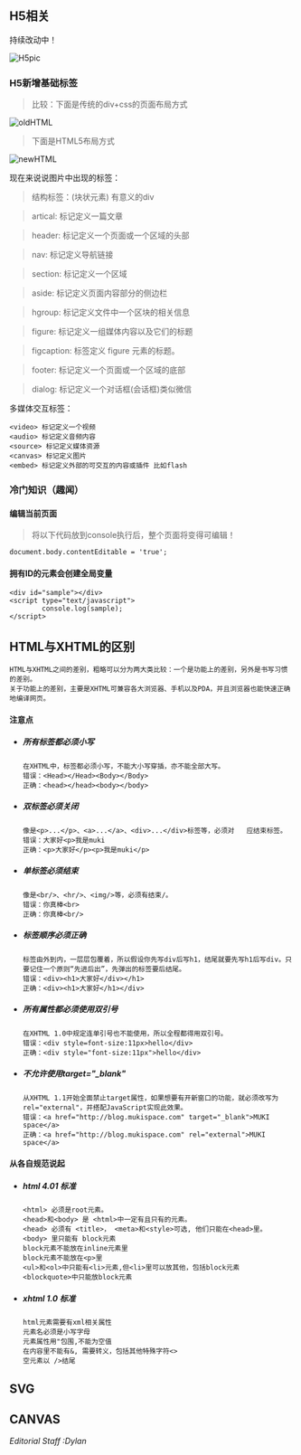 ## H5相关

<p class="tip">
 	持续改动中！
</p>

![H5pic](https://raw.githubusercontent.com/Dylan-WY/DawnGruel/master/docs/images/H5background.jpeg)

### H5新增基础标签
>比较：下面是传统的div+css的页面布局方式

![oldHTML](https://raw.githubusercontent.com/Dylan-WY/DawnGruel/master/docs/images/oldHTML.png)
  
>下面是HTML5布局方式

![newHTML](https://raw.githubusercontent.com/Dylan-WY/DawnGruel/master/docs/images/newHTML.png)  

现在来说说图片中出现的标签：   

>结构标签：(块状元素) 有意义的div  

>artical: 标记定义一篇文章  

>header: 标记定义一个页面或一个区域的头部  

>nav: 标记定义导航链接  

>section: 标记定义一个区域  

>aside: 标记定义页面内容部分的侧边栏  

>hgroup: 标记定义文件中一个区块的相关信息  

>figure: 标记定义一组媒体内容以及它们的标题  

>figcaption: 标签定义 figure 元素的标题。  

>footer: 标记定义一个页面或一个区域的底部  

>dialog: 标记定义一个对话框(会话框)类似微信  

多媒体交互标签：
```
<video> 标记定义一个视频
<audio> 标记定义音频内容
<source> 标记定义媒体资源
<canvas> 标记定义图片
<embed> 标记定义外部的可交互的内容或插件 比如flash
```

### 冷门知识（趣闻）

#### 编辑当前页面

>将以下代码放到console执行后，整个页面将变得可编辑！

```
document.body.contentEditable = 'true';
```

#### 拥有ID的元素会创建全局变量

```
<div id="sample"></div>
<script type="text/javascript">
        console.log(sample);
</script>
```


## HTML与XHTML的区别

```
HTML与XHTML之间的差别，粗略可以分为两大类比较：一个是功能上的差别，另外是书写习惯的差别。  
关于功能上的差别，主要是XHTML可兼容各大浏览器、手机以及PDA，并且浏览器也能快速正确地编译网页。
```
#### 注意点
+ ##### 所有标签都必须小写  

	```
	在XHTML中，标签都必须小写，不能大小写穿插，亦不能全部大写。
	错误：<Head></Head><Body></Body>
	正确：<head></head><body></body>
	```
+ ##### 双标签必须关闭

	```
	像是<p>...</p>、<a>...</a>、<div>...</div>标签等，必须对	应结束标签。
	错误：大家好<p>我是muki
	正确：<p>大家好</p><p>我是muki</p>
	```
+ ##### 单标签必须结束

	```
	像是<br/>、<hr/>、<img/>等，必须有结束/。
	错误：你真棒<br>
	正确：你真棒<br/>
	```
+ ##### 标签顺序必须正确

	```
	标签由外到内，一层层包覆着，所以假设你先写div后写h1，结尾就要先写h1后写div。只要记住一个原则“先进后出”，先弹出的标签要后结尾。
	错误：<div><h1>大家好</div></h1>
	正确：<div><h1>大家好</h1></div>
	```
+ ##### 所有属性都必须使用双引号

	```
	在XHTML 1.0中规定连单引号也不能使用，所以全程都得用双引号。
	错误：<div style=font-size:11px>hello</div>
	正确：<div style="font-size:11px">hello</div>
	```
+ ##### 不允许使用target="_blank"

	```
	从XHTML 1.1开始全面禁止target属性，如果想要有开新窗口的功能，就必须改写为rel="external"，并搭配JavaScript实现此效果。
	错误：<a href="http://blog.mukispace.com" target="_blank">MUKI space</a>
	正确：<a href="http://blog.mukispace.com" rel="external">MUKI space</a>
	```

#### 从各自规范说起

+ ##### html 4.01 标准

	```
	<html> 必须是root元素。   
	<head>和<body> 是 <html>中一定有且只有的元素。   
	<head> 必须有 <title>， <meta>和<style>可选, 他们只能在<head>里。   
	<body> 里只能有 block元素   
	block元素不能放在inline元素里   
	block元素不能放在<p>里   
	<ul>和<ol>中只能有<li>元素,但<li>里可以放其他，包括block元素   
	<blockquote>中只能放block元素
	```
+ ##### xhtml 1.0 标准

	```
	html元素需要有xml相关属性  
	元素名必须是小写字母  
	元素属性用"包围,不能为空值  
	在内容里不能有&, 需要转义，包括其他特殊字符<>  
	空元素以 />结尾  
	```
	
## SVG
	
## CANVAS


	
	
	
	
	
	
	
	
	
	
	
	
	
	
	
	
	
	
	
	
	
	
	
	
	
	
	
	
	
	
	
	
	
	
*Editorial Staff :Dylan*
